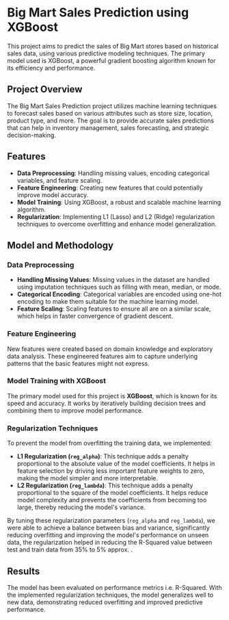 # Big Mart Sales Prediction using XGBoost

This project aims to predict the sales of Big Mart stores based on historical sales data, using various predictive modeling techniques. The primary model used is XGBoost, a powerful gradient boosting algorithm known for its efficiency and performance.

## Project Overview

The Big Mart Sales Prediction project utilizes machine learning techniques to forecast sales based on various attributes such as store size, location, product type, and more. The goal is to provide accurate sales predictions that can help in inventory management, sales forecasting, and strategic decision-making.

## Features

  - **Data Preprocessing**: Handling missing values, encoding categorical variables, and feature scaling.
  - **Feature Engineering**: Creating new features that could potentially improve model accuracy.
  - **Model Training**: Using XGBoost, a robust and scalable machine learning algorithm.
  - **Regularization**: Implementing L1 (Lasso) and L2 (Ridge) regularization techniques to overcome overfitting and enhance model generalization.

## Model and Methodology

### Data Preprocessing

  - **Handling Missing Values**: Missing values in the dataset are handled using imputation techniques such as filling with mean, median, or mode.
  - **Categorical Encoding**: Categorical variables are encoded using one-hot encoding to make them suitable for the machine learning model.
  - **Feature Scaling**: Scaling features to ensure all are on a similar scale, which helps in faster convergence of gradient descent.

### Feature Engineering

New features were created based on domain knowledge and exploratory data analysis. These engineered features aim to capture underlying patterns that the basic features might not express.

### Model Training with XGBoost

The primary model used for this project is **XGBoost**, which is known for its speed and accuracy. It works by iteratively building decision trees and combining them to improve model performance.

### Regularization Techniques

To prevent the model from overfitting the training data, we implemented:

  - **L1 Regularization (`reg_alpha`)**: This technique adds a penalty proportional to the absolute value of the model coefficients. It helps in feature selection by driving less important feature weights to 
  zero, making the model simpler and more interpretable.
  - **L2 Regularization (`reg_lambda`)**: This technique adds a penalty proportional to the square of the model coefficients. It helps reduce model complexity and prevents the coefficients from becoming too 
  large, thereby reducing the model's variance.

By tuning these regularization parameters (`reg_alpha` and `reg_lambda`), we were able to achieve a balance between bias and variance, significantly reducing overfitting and improving the model's performance on unseen data, the regularization helped in reducing the R-Squared value between test and train data from 35% to 5% approx. .

## Results

The model has been evaluated on performance metrics i.e. R-Squared. With the implemented regularization techniques, the model generalizes well to new data, demonstrating reduced overfitting and improved predictive performance.
